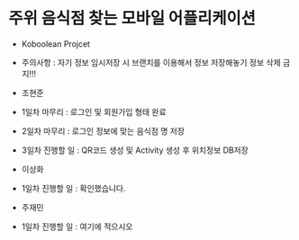 ﻿# 주위 음식점 찾는 모바일 어플리케이션
- Koboolean Projcet

- 주의사항 : 자기 정보 임시저장 시 브랜치를 이용해서 정보 저장해놓기
                 정보 삭제 금지!!!

- 조현준
- 1일차 마무리 : 로그인 및 회원가입 형태 완료
- 2일차 마무리 : 로그인 정보에 맞는 음식점 명 저장
- 3일차 진행할 일 : QR코드 생성 및 Activity 생성 후 위치정보 DB저장

- 이상화
- 1일차 진행할 일 : 확인했습니다.

- 주재민
- 1일차 진행할 일 : 여기에 적으시오